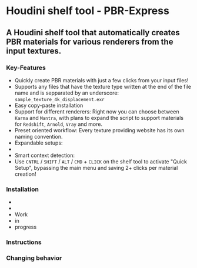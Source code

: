 # Houdini shelf tool - PBR-Express
## A Houdini shelf tool that automatically creates PBR materials for various renderers from the input textures.  


### Key-Features
* Quickly create PBR materials with just a few clicks from your input files!
* Supports any files that have the texture type written at the end of the file name and is sepparated by an underscore: `sample_texture_4k_displacement.exr`
* Easy copy-paste installation
* Support for different renderers: Right now you can choose between `Karma` and `Mantra`, with plans to expand the script to support materials for `Redshift`, `Arnold`, `Vray` and more.
* Preset oriented workflow: Every texture providing website has its own naming convention. 
* Expandable setups:
* 
* Smart context detection:
* Use `CNTRL` / `SHIFT` / `ALT` / `CMD` + `CLICK` on the shelf tool to activate "Quick Setup", bypassing the main menu and saving 2+ clicks per material creation! 

### Installation
* 
*
* Work
* in
* progress

### Instructions

### Changing behavior


